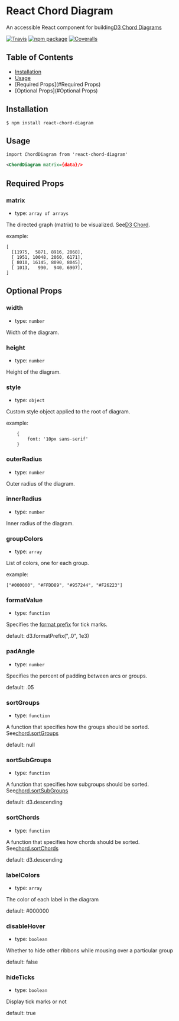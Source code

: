 # React Chord Diagram

An accessible React component for building[D3 Chord Diagrams](https://github.com/d3/d3-chord)

[![Travis][build-badge]][build]
[![npm package][npm-badge]][npm]
[![Coveralls][coveralls-badge]][coveralls]

## Table of Contents

* [Installation](#installation)
* [Usage](#Usage)
* [Required Props](#Required Props)
* [Optional Props](#Optional Props)

## Installation

    $ npm install react-chord-diagram

## Usage

    import ChordDiagram from 'react-chord-diagram'

```xml
<ChordDiagram matrix={data}/>
```

## Required Props

### matrix

- type: `array of arrays`

The directed graph (matrix) to be visualized. See[D3 Chord](https://github.com/d3/d3-chord#chord).

example:

    [
      [11975,  5871, 8916, 2868],
      [ 1951, 10048, 2060, 6171],
      [ 8010, 16145, 8090, 8045],
      [ 1013,   990,  940, 6907],
    ]

## Optional Props

### width

- type: `number`

Width of the diagram.

### height 

- type: `number`

Height of the diagram.

### style

- type: `object`

Custom style object applied to the root of diagram.

example: 

        {
            font: '10px sans-serif'
        }

### outerRadius

- type: `number`

Outer radius of the diagram.

### innerRadius

- type: `number`

Inner radius of the diagram.

### groupColors

- type: `array`

List of colors, one for each group.

example: 

    ["#000000", "#FFDD89", "#957244", "#F26223"]
    
### formatValue

- type: `function`

Specifies the [format prefix](https://github.com/d3/d3-format#locale_formatPrefix) for tick marks.

default: d3.formatPrefix(",.0", 1e3)

### padAngle

- type: `number`

Specifies the percent of padding between arcs or groups.

default: .05

### sortGroups

- type: `function`

A function that specifies how the groups should be sorted. See[chord.sortGroups](https://github.com/d3/d3-chord#chord_sortGroups)

default: null

### sortSubGroups

- type: `function`

A function that specifies how subgroups should be sorted. See[chord.sortSubGroups](https://github.com/d3/d3-chord#chord_sortSubgroups)

default: d3.descending

### sortChords

- type: `function`

A function that specifies how chords should be sorted. See[chord.sortChords](https://github.com/d3/d3-chord#chord_sortChords)

default: d3.descending

### labelColors

- type: `array`

The color of each label in the diagram

default: #000000

### disableHover

- type: `boolean`

Whether to hide other ribbons while mousing over a particular group

default: false

### hideTicks

- type: `boolean`

Display tick marks or not

default: true

[build-badge]: https://img.shields.io/travis/user/repo/master.png?style=flat-square
[build]: https://travis-ci.org/user/repo

[npm-badge]: https://img.shields.io/npm/v/npm-package.png?style=flat-square
[npm]: https://www.npmjs.org/package/npm-package

[coveralls-badge]: https://img.shields.io/coveralls/user/repo/master.png?style=flat-square
[coveralls]: https://coveralls.io/github/user/repo
